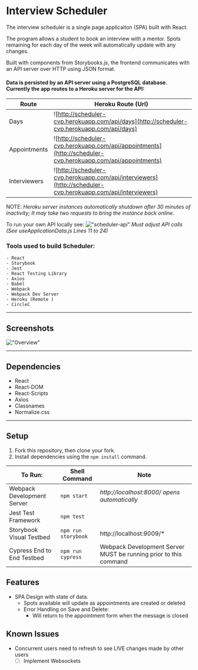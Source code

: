 # Interview Scheduler

The interview scheduler is a single page applicaiton (SPA) built with React.

The program allows a student to book an interview with a mentor.
Spots remaining for each day of the week will automatically update with any changes.

Built with components from Storybooks.js, the frontend communicates with an API server over HTTP using JSON format.

#### Data is persisted by an API server using a PostgreSQL database.  Currently the app routes to a Heroku server for the API:

Route | Heroku Route (Url)
----- | ----------------
Days | ![http://scheduler-cvp.herokuapp.com/api/days](http://scheduler-cvp.herokuapp.com/api/days)
Appointments | ![http://scheduler-cvp.herokuapp.com/api/appointments](http://scheduler-cvp.herokuapp.com/api/appointments)
Interviewers | ![http://scheduler-cvp.herokuapp.com/api/interviewers](http://scheduler-cvp.herokuapp.com/api/interviewers)

NOTE: *Heroku server instances automatically shutdown after 30 minutes of inactivity; It may take two requests to bring the instance back online.*

To run your own API locally see: 
!["scheduler-api"](https://github.com/CharlesP8412/scheduler-api)
*Must adjust API calls (See useApplicationData.js Lines 11 to 24)* 


### Tools used to build Scheduler: 
```
- React
- Storybook
- Jest
- React Testing Library
- Axios
- Babel
- Webpack
- Webpack Dev Server
- Heroku (Remote )
- CircleC 
```

-----------------------------------

## Screenshots
!["Overview"](https://raw.githubusercontent.com/CharlesP8412/scheduler/master/docs/overview.gif)

-----------------------------------

## Dependencies
- React
- React-DOM
- React-Scripts
- Axios
- Classnames
- Normalize.css

-----------------------------------

## Setup
1. Fork this repository, then clone your fork.
2. Install dependencies using the `npm install` command.

To Run:                             | Shell Command       | Note
----------------------------------  | ------------------- | -------------
Webpack Development Server          | `npm start`| *http://localhost:8000/ opens automatically*
Jest Test Framework                 | `npm test`
Storybook Visual Testbed            | `npm run storybook`| http://localhost:9009/*
Cypress End to End Testbed          | `npm run cypress`| Webpack Development Server MUST be running prior to this command

## Features
- SPA Design with state of data.
  - Spots available will update as appointments are created or deleted
  - Error Handling on Save and Delete:
    - Will return to the appointment form when the message is closed

## Known Issues
- Concurrent users need to refresh to see LIVE changes made by other users
  - [ ] Implement Websockets
